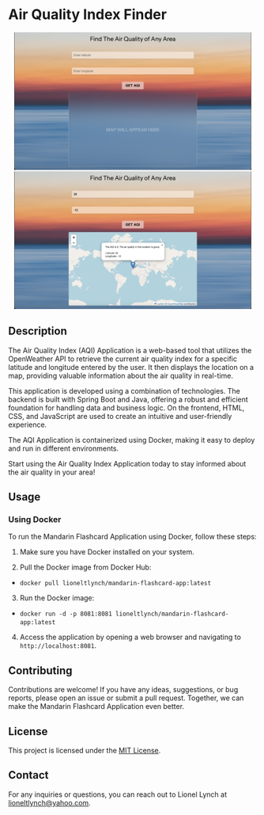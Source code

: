 # Air Quality Index Finder 

<div align="center">
  <img src="Images/Screenshot 2023-05-14 at 3.14.13 PM.png" alt="Screenshot 1" width="480" />
  <img src="Images/Screenshot 2023-05-14 at 3.14.35 PM.png" alt="Screenshot 2" width="480" />
</div>

## Description

The Air Quality Index (AQI) Application is a web-based tool that utilizes the OpenWeather API to retrieve the current air quality index for a specific latitude and longitude entered by the user. It then displays the location on a map, providing valuable information about the air quality in real-time.

This application is developed using a combination of technologies. The backend is built with Spring Boot and Java, offering a robust and efficient foundation for handling data and business logic. On the frontend, HTML, CSS, and JavaScript are used to create an intuitive and user-friendly experience.

The AQI Application is containerized using Docker, making it easy to deploy and run in different environments.

Start using the Air Quality Index Application today to stay informed about the air quality in your area!

## Usage

### Using Docker

To run the Mandarin Flashcard Application using Docker, follow these steps:

1. Make sure you have Docker installed on your system.

2. Pull the Docker image from Docker Hub:

- `docker pull lioneltlynch/mandarin-flashcard-app:latest`

3. Run the Docker image:

- `docker run -d -p 8081:8081 lioneltlynch/mandarin-flashcard-app:latest`
  
4. Access the application by opening a web browser and navigating to `http://localhost:8081`.

## Contributing

Contributions are welcome! If you have any ideas, suggestions, or bug reports, please open an issue or submit a pull request. Together, we can make the Mandarin Flashcard Application even better.

## License

This project is licensed under the [MIT License](LICENSE).

## Contact

For any inquiries or questions, you can reach out to Lionel Lynch at lioneltlynch@yahoo.com.
